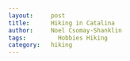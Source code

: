 ```yaml
---
layout:     post
title:      Hiking in Catalina
author:     Noel Csomay-Shanklin
tags: 		  Hobbies Hiking
category:   hiking
---
```

<!-- Start Writing Below in Markdown -->
<script src="https://cdn.jsdelivr.net/npm/publicalbum@latest/dist/pa-embed-player.min.js" async></script>
<div class="pa-embed-player" style="width:100%; height:480px; display:none;"
  data-link="https://photos.app.goo.gl/hBdDxB5f8ySmdezM7"
  data-title="Sequoia National Park"
  data-description="9 new photos · Album by Noel C-S">
  <img data-src="https://lh3.googleusercontent.com/TPPcua6iuthJaiAhVuwojbZQuFws7TnfyaO9jtcj9unrK95hmoGk5LJ_-3YWEIoMd3c6QMHb_Xt3GYQN283ON9fIZQ9ihMq-ZW4A_G909wuxi4szoZs1aaNCKEuhAe-ws5bcoCTQxGU=w1920-h1080" src="" alt="" />
  <img data-src="https://lh3.googleusercontent.com/rTKVWnWH7PDRJ_95IA0UWXMxCOqpVvwyPk2An3YjLWgAPowcN3XfC2S-k95sGrTjCIzZgbThS_4EkYjflGlddM2UaH1SlSgc1YTwN25G5i0hdUZZmkqlNBZaGSNk-fu__wZKkG37HNs=w1920-h1080" src="" alt="" />
  <img data-src="https://lh3.googleusercontent.com/ZZQ4T0uvGyroJkoRSaqY6C4Yj2Y8zL5bmPFzdlhGaVcUry45aaz09gaoNIuufANqkmDoM5Yi_6j4pcd123rPdCTezZ9NdxIiFhRgsbJnhWYpIgM0WuUt5UtmvR7eNoiTeVVFRY3iASQ=w1920-h1080" src="" alt="" />
  <img data-src="https://lh3.googleusercontent.com/KzFEJBiHZ3811EzZcw9qc0ort9Fb2RXsfASOz1VHBB6Crzih3D8fcEgWWPOXE77rzPKlUSZ-pUbthCes2X1qEwWkHtqdM-0ZrgXl4dHDHRdPANBAZ9sQsqlbQ2Ywuk_ruY-AavfnQEI=w1920-h1080" src="" alt="" />
  <img data-src="https://lh3.googleusercontent.com/vJVQNEqnszKIyH84RPB9LYO2RNnC8Y8nnuAuR_qJLJflA5LIWmf9mn5knaXnKIOG-F8n35_sZBQGF5ZZ1_SBwJLu7H_dxe4tWvk1Nl4_A5ww95aZwqSjfnmIiTfnU9U5PT3X8DTla6s=w1920-h1080" src="" alt="" />
  <img data-src="https://lh3.googleusercontent.com/AhxFvx-1GNo04MaR2BfBnQ--V4yGGZLc0iJrPOZap2WwOj_QbchjaoXR7aYyNWk9P3Lhp_qMbiLfH_V_Ufhe6_c0Bn-wKNKDv2EaOMqBAl3Ms2GXFolSxLI_1ynWO2zvH9_joanDj40=w1920-h1080" src="" alt="" />
  <img data-src="https://lh3.googleusercontent.com/Ra3tOpIvpwq_BllM0IS70I9HqJA9qWPI2m8zIrs0OcdA_XgGYa4rPlzmyzC_4QWfG2rWNc-ooaxxfrfkQL6tRoGOcOUVvyhHP6Cn9fLaofIn63xRbZvdwSKpV-TzMYJ-lG-X_8RKiko=w1920-h1080" src="" alt="" />
  <img data-src="https://lh3.googleusercontent.com/Gq4qTBITCLK7pR8CU66lN5p_Pt98rnjOO8GEHpkf03_tdf7Z4GNRgEy6ZlGYd3NDHzdUML7_TK7U9UUERk_EW0tI5Oc09g0Ec7GzsBQMBJ_snRQ8twlijNxuBv8NzQ4GEyUyOSqlvvM=w1920-h1080" src="" alt="" />
  <img data-src="https://lh3.googleusercontent.com/KYYhuW5Js0NJEo8nxkeXpCx7yFyWOsgjq7J1bksZkJ4TtRpMMxJijZ8LBXcOMDfJ8fEHbMuGrWOFuYJ2ICLcnN4E9q6h-L-N20SLmsDaguPxGBwKhM9B3El_zcP1hlAH1s7Txmj-Om4=w1920-h1080" src="" alt="" />
</div>
